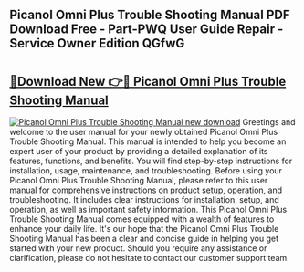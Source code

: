 ## Picanol Omni Plus Trouble Shooting Manual PDF Download Free - Part-PWQ User Guide Repair - Service Owner Edition QGfwG

# <h2><a href="http://bc80729.oget.top/?id=Picanol+Omni+Plus+Trouble+Shooting+Manual">🔗Download New 👉🔴 Picanol Omni Plus Trouble Shooting Manual</a></h2>

[![Picanol Omni Plus Trouble Shooting Manual new download](https://i.imgur.com/5g1atiW.png)](http://bc80729.oget.top/?id=Picanol+Omni+Plus+Trouble+Shooting+Manual)
Greetings and welcome to the user manual for your newly obtained Picanol Omni Plus Trouble Shooting Manual. This manual is intended to help you become an expert user of your product by providing a detailed explanation of its features, functions, and benefits. You will find step-by-step instructions for installation, usage, maintenance, and troubleshooting. Before using your Picanol Omni Plus Trouble Shooting Manual, please refer to this user manual for comprehensive instructions on product setup, operation, and troubleshooting. It includes clear instructions for installation, setup, and operation, as well as important safety information. This Picanol Omni Plus Trouble Shooting Manual comes equipped with a wealth of features to enhance your daily life. It's our hope that the Picanol Omni Plus Trouble Shooting Manual has been a clear and concise guide in helping you get started with your new product. Should you require any assistance or clarification, please do not hesitate to contact our customer support team.
